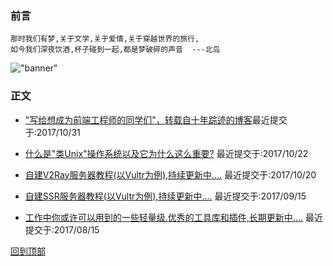 ### 前言
    那时我们有梦,关于文学,关于爱情,关于穿越世界的旅行,
    如今我们深夜饮酒,杯子碰到一起,都是梦破碎的声音  ---北岛
!["banner"](https://raw.githubusercontent.com/yshunda/Notes/master/images/bannner-home.png)
### 正文

* ["写给想成为前端工程师的同学们"，转载自十年踪迹的博客](https://github.com/yshunda/Notes/issues/5)最近提交于:2017/10/31

* [什么是"类Unix"操作系统以及它为什么这么重要?](https://github.com/yshunda/Notes/issues/4) 最近提交于:2017/10/22

* [自建V2Ray服务器教程(以Vultr为例),持续更新中....](https://github.com/yshunda/Notes/issues/3)  最近提交于:2017/10/20

* [自建SSR服务器教程(以Vultr为例),持续更新中....](https://github.com/yshunda/Notes/issues/2)     最近提交于:2017/09/15

* [工作中你或许可以用到的一些轻量级.优秀的工具库和插件,长期更新中....]( https://github.com/yshunda/Notes/issues/1)    最近提交于:2017/08/15

[回到顶部](#readme)
